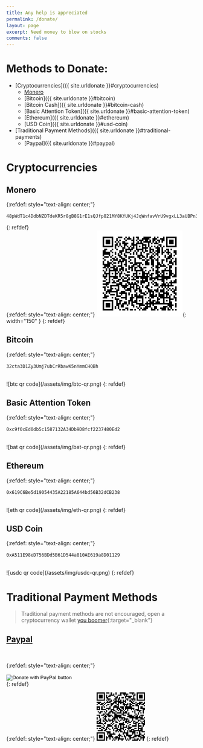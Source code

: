 ```yaml
---
title: Any help is appreciated
permalink: /donate/
layout: page
excerpt: Need money to blow on stocks
comments: false
---
```


# Methods to Donate:
- [Cryptocurrencies]({{ site.urldonate }}#cryptocurrencies)
  - [Monero]({{site.urldonate}}#monero)
  - [Bitcoin]({{ site.urldonate }}#bitcoin)
  - [Bitcoin Cash]({{ site.urldonate }}#bitcoin-cash)
  - [Basic Attention Token]({{ site.urldonate }}#basic-attention-token)
  - [Ethereum]({{ site.urldonate }}#ethereum)
  - [USD Coin]({{ site.urldonate }}#usd-coin)
- [Traditional Payment Methods]({{ site.urldonate }}#traditional-payments)
  - [Paypal]({{ site.urldonate }}#paypal)

# Cryptocurrencies

## Monero
{:refdef: style="text-align: center;"}
```
48pWdT1c4DdbNZDTdeKR5r8gB8G1rE1sQJfp821MY8KfUKj4JqWnfavVrU9vgxLL3aUBPn3yH4uZa3NyqKt5b593McMt7vn
```
{: refdef}  
{:refdef: style="text-align: center;"}
![xmr qr code](/assets/img/xmr-qr.png){: width="150" }
{: refdef}  
## Bitcoin
{:refdef: style="text-align: center;"}
```
32cta3D1Zy3Umj7ubCrRbawK5nYmmCHQBh
```
<br>
![btc qr code](/assets/img/btc-qr.png)  
{: refdef}  

## Basic Attention Token
{:refdef: style="text-align: center;"}
```
0xc9f0cEd0db5c1587132A34Db9D8fcf2237480Ed2
```
<br>
![bat qr code](/assets/img/bat-qr.png)  
{: refdef}  

## Ethereum
{:refdef: style="text-align: center;"}
```
0x619C6Be5d19054435A22185A644bd56B32dCB238
```
<br>
![eth qr code](/assets/img/eth-qr.png)  
{: refdef}  

## USD Coin
{:refdef: style="text-align: center;"}
```
0xA511E98eD756BDd5B61D544a810AE619a8D01129
```
<br>
![usdc qr code](/assets/img/usdc-qr.png)  
{: refdef}  

# Traditional Payment Methods
> Traditional payment methods are not encouraged, open a cryptocurrency wallet [you boomer](https://www.youtube.com/watch?v=ta41xU-tkFA){:target="_blank"}

## [Paypal](http://paypal.me/ferryistaken)

<br>

{:refdef: style="text-align: center;"}
<form action="https://www.paypal.com/donate" method="post" target="_top">
<input type="hidden" name="business" value="8B5M9WBCTUB9G" />
<input type="hidden" name="no_recurring" value="0" />
<input type="hidden" name="item_name" value="Blog donations" />
<input type="hidden" name="currency_code" value="USD" />
<input type="image" src="https://www.paypalobjects.com/en_US/i/btn/btn_donateCC_LG.gif" border="0" name="submit" title="PayPal - The safer, easier way to pay online!" alt="Donate with PayPal button" />
<img alt="" border="0" src="https://www.paypal.com/en_US/i/scr/pixel.gif" width="1" height="1" />
</form>
{: refdef}  

{:refdef: style="text-align: center;"}
![paypal qr code](/assets/img/paypal-qr.png)
{: refdef}  